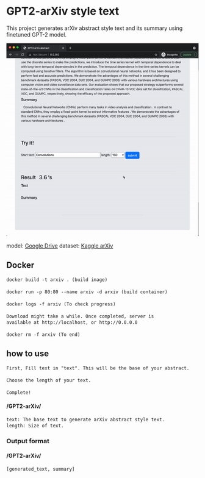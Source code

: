 # GPT2-arXiv style text

This project generates arXiv abstract style text and its summary using finetuned GPT-2 model.

![image](./demo.gif)

model: [Google Drive](https://drive.google.com/file/d/1HIHIXIVdj1SZGgW8PFXxqqL-Pt0FMZa3/view?usp=sharing)
dataset: [Kaggle arXiv](https://www.kaggle.com/Cornell-University/arxiv)

## Docker
    docker build -t arxiv . (build image)

    docker run -p 80:80 --name arxiv -d arxiv (build container)

    docker logs -f arxiv (To check progress)

    Download might take a while. Once completed, server is 
    available at http://localhost, or http://0.0.0.0

    docker rm -f arxiv (To end)

## how to use
    First, Fill text in "text". This will be the base of your abstract. 

    Choose the length of your text. 
    
    Complete!

#### /GPT2-arXiv/

    text: The base text to generate arXiv abstract style text. 
    length: Size of text.


### Output format

#### /GPT2-arXiv/

    [generated_text, summary]
  

  


